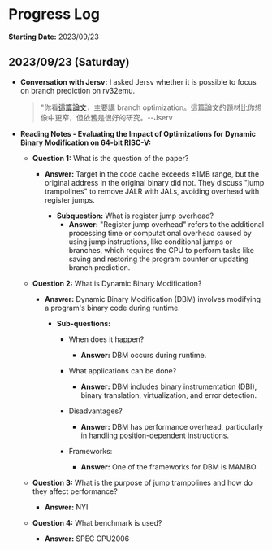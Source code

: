 # Progress Log

**Starting Date:** 2023/09/23

## 2023/09/23 (Saturday)

- **Conversation with Jersv:**
  I asked Jersv whether it is possible to focus on branch prediction on rv32emu.
  > "你看[這篇論文](https://research.manchester.ac.uk/en/publications/evaluating-the-impact-of-optimizations-for-dynamic-binary-modific?fbclid=IwAR0D1Mej_z6l6IVULspspPKKXuw2I1idvFhstq4_MIT2UDFbIladm-6wpVI)，主要講 branch optimization。這篇論文的題材比你想像中更窄，但依舊是很好的研究。--Jserv

- **Reading Notes - Evaluating the Impact of Optimizations for Dynamic Binary Modification on 64-bit RISC-V:**

  - **Question 1:** What is the question of the paper?
    - **Answer:**
      Target in the code cache exceeds ±1MB range, but the original address in the original binary did not. They discuss "jump trampolines" to remove JALR with JALs, avoiding overhead with register jumps.

      - **Subquestion:** What is register jump overhead?
        - **Answer:**
          "Register jump overhead" refers to the additional processing time or computational overhead caused by using jump instructions, like conditional jumps or branches, which requires the CPU to perform tasks like saving and restoring the program counter or updating branch prediction.

  - **Question 2:** What is Dynamic Binary Modification?
    - **Answer:**
      Dynamic Binary Modification (DBM) involves modifying a program's binary code during runtime.

      - **Sub-questions:**
        - When does it happen?
          - **Answer:**
            DBM occurs during runtime.

        - What applications can be done?
          - **Answer:**
            DBM includes binary instrumentation (DBI), binary translation, virtualization, and error detection.

        - Disadvantages?
          - **Answer:**
            DBM has performance overhead, particularly in handling position-dependent instructions.

        - Frameworks:
          - **Answer:**
            One of the frameworks for DBM is MAMBO.

  - **Question 3:** What is the purpose of jump trampolines and how do they affect performance?
    - **Answer:**
      NYI

  - **Question 4:** What benchmark is used?
    - **Answer:**
      SPEC CPU2006
